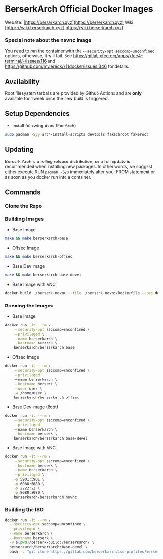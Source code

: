 # BerserkArch Official Docker Images

Website: [https://berserkarch.xyz](https://berserkarch.xyz)
Wiki: [https://wiki.berserkarch.xyz](https://wiki.berserkarch.xyz)

### Special note about the novnc image

You need to run the container with the `--security-opt seccomp=unconfined` options, otherwise, it will fail. See https://gitlab.xfce.org/apps/xfce4-terminal/-/issues/116 and https://github.com/mviereck/x11docker/issues/346 for details.

## Availability

Root filesystem tarballs are provided by Github Actions and are **only** available for 1 week once the new build is triggered.

## Setup Dependencies

- Install following deps (For Arch)

``` bash
sudo pacman -Syy arch-install-scripts devtools fakechroot fakeroot
```

## Updating

Berserk Arch is a rolling release distribution, so a full update is recommended when installing new packages. In other words, we suggest either execute RUN `pacman -Syu` immediately after your FROM statement or as soon as you docker run into a container.

## Commands

### Clone the Repo

### Building Images

- Base Image

```bash
make && make berserkarch-base
```

- Offsec Image

```bash
make && make berserkarch-offsec
```

- Base Dev Image

```bash
make && make berserkarch-base-devel
```

- Base Image with VNC

```bash
docker build ./berserk-novnc --file ./berserk-novnc/Dockerfile --tag docker.io/berserkarch/berserkarch:novnc
```

### Running the Images

- Base image

```bash
docker run -it --rm \
    --security-opt seccomp=unconfined \
    --privileged \
    --name berserkarch \
    --hostname berserk \
    berserkarch/berserkarch:base
```

- Offsec Image

``` bash
docker run -it --rm \
    --security-opt seccomp=unconfined \
    --privileged
    --name berserkarch \
    --hostname berserk \
    --user user \
    -w /home/user \
    berserkarch/berserkarch:offsec
```

- Base Dev Image (Root)

``` bash
docker run -it --rm \
    --security-opt seccomp=unconfined \
    --privileged
    --name berserkarch \
    --hostname berserk \
    berserkarch/berserkarch:base-devel
```

- Base Image with VNC

```bash
docker run -it --rm \
    --security-opt seccomp=unconfined \
    --hostname berserk \
    --name berserkarch \
    --privileged \
    -p 5901:5901 \
    -p 6080:6080 \
    -p 2222:22 \
    -p 8080:8080 \
    berserkarch/berserkarch:novnc
```

### Building the ISO

```bash
docker run -it --rm \
  --security-opt seccomp=unconfined \
  --privileged \
  --name berserkarch \
  --hostname berserk \
  -v $(pwd)/berserk-build:/berserkarch/ \
  berserkarch/berserkarch:base-devel \
  bash -c "git clone https://gitlab.com/berserkarch/iso-profiles/berserkarch.git && cd berserkarch && make devbuild"
```
